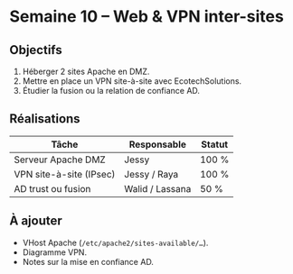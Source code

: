 # Semaine 10 – Web & VPN inter-sites

##  Objectifs
1. Héberger 2 sites Apache en DMZ.  
2. Mettre en place un VPN site-à-site avec EcotechSolutions.  
3. Étudier la fusion ou la relation de confiance AD.

##  Réalisations
| Tâche | Responsable | Statut |
|-------|-------------|--------|
| Serveur Apache DMZ | Jessy | 100 % |
| VPN site-à-site (IPsec) | Jessy / Raya | 100 % |
| AD trust ou fusion | Walid / Lassana | 50 % |

##  À ajouter
- VHost Apache (`/etc/apache2/sites-available/…`).
- Diagramme VPN.
- Notes sur la mise en confiance AD.
